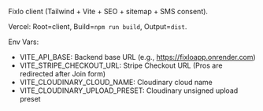 Fixlo client (Tailwind + Vite + SEO + sitemap + SMS consent).

Vercel: Root=client, Build=`npm run build`, Output=`dist`.

Env Vars:
- VITE_API_BASE: Backend base URL (e.g., https://fixloapp.onrender.com)
- VITE_STRIPE_CHECKOUT_URL: Stripe Checkout URL (Pros are redirected after Join form)
- VITE_CLOUDINARY_CLOUD_NAME: Cloudinary cloud name
- VITE_CLOUDINARY_UPLOAD_PRESET: Cloudinary unsigned upload preset
